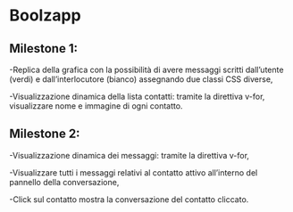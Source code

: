# Boolzapp

## Milestone 1:

-Replica della grafica con la possibilità di avere messaggi scritti dall’utente (verdi) e dall’interlocutore (bianco) assegnando due classi CSS diverse,

-Visualizzazione dinamica della lista contatti: tramite la direttiva v-for, visualizzare nome e immagine di ogni contatto.

## Milestone 2:

-Visualizzazione dinamica dei messaggi: tramite la direttiva v-for, 

-Visualizzare tutti i messaggi relativi al contatto attivo all’interno del pannello della conversazione,

-Click sul contatto mostra la conversazione del contatto cliccato.
